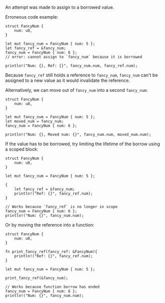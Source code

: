 An attempt was made to assign to a borrowed value.

Erroneous code example:

```compile_fail,E0506
struct FancyNum {
    num: u8,
}

let mut fancy_num = FancyNum { num: 5 };
let fancy_ref = &fancy_num;
fancy_num = FancyNum { num: 6 };
// error: cannot assign to `fancy_num` because it is borrowed

println!("Num: {}, Ref: {}", fancy_num.num, fancy_ref.num);
```

Because `fancy_ref` still holds a reference to `fancy_num`, `fancy_num` can't
be assigned to a new value as it would invalidate the reference.

Alternatively, we can move out of `fancy_num` into a second `fancy_num`:

```
struct FancyNum {
    num: u8,
}

let mut fancy_num = FancyNum { num: 5 };
let moved_num = fancy_num;
fancy_num = FancyNum { num: 6 };

println!("Num: {}, Moved num: {}", fancy_num.num, moved_num.num);
```

If the value has to be borrowed, try limiting the lifetime of the borrow using
a scoped block:

```
struct FancyNum {
    num: u8,
}

let mut fancy_num = FancyNum { num: 5 };

{
    let fancy_ref = &fancy_num;
    println!("Ref: {}", fancy_ref.num);
}

// Works because `fancy_ref` is no longer in scope
fancy_num = FancyNum { num: 6 };
println!("Num: {}", fancy_num.num);
```

Or by moving the reference into a function:

```
struct FancyNum {
    num: u8,
}

fn print_fancy_ref(fancy_ref: &FancyNum){
    println!("Ref: {}", fancy_ref.num);
}

let mut fancy_num = FancyNum { num: 5 };

print_fancy_ref(&fancy_num);

// Works because function borrow has ended
fancy_num = FancyNum { num: 6 };
println!("Num: {}", fancy_num.num);
```
